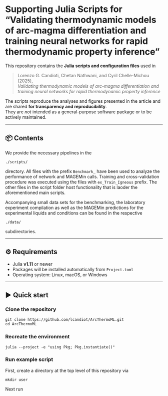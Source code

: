 # Supporting Julia Scripts for “Validating thermodynamic models of arc-magma differentiation and training neural networks for rapid thermodynamic property inference”

This repository contains the **Julia scripts and configuration files** used in  
> Lorenzo G. Candioti, Chetan Nathwani, and Cyril Chelle-Michou (2025),  
> *Validating thermodynamic models of arc-magma differentiation and training neural networks for rapid thermodynamic property inference*

The scripts reproduce the analyses and figures presented in the article and are shared **for transparency and reproducibility**.  
They are *not* intended as a general-purpose software package or to be actively maintained.

---

## 📦 Contents

We provide the necessary pipelines in the
```
./scripts/
```
directory. All files with the prefix `Benchmark_` have been used to analyze the performance of network and MAGEMin calls. Training and cross-validation procedure was executed using the files with `ex_Train_Igneous` prefix. The other files in the script folder host functionality that is laoder the aforementioned main scripts.

Accompanying small data sets for the benchmarking, the laboratory experiment compilation as well as the MAGEMin predictions for the experimental liquids and conditions can be found in the respective
```
./data/
```
subdirectories.

---

## ⚙️ Requirements

- Julia **v1.11** or newer  
- Packages will be installed automatically from `Project.toml`  
- Operating system: Linux, macOS, or Windows

---

## ▶️ Quick start

### Clone the repository
```
git clone https://github.com/lcandiot/ArcThermoML.git
cd ArcThermoML
```

### Recreate the environment
```
julia --project -e "using Pkg; Pkg.instantiate()"
```

### Run example script
First, create a directory at the top level of this repository via
```
mkdir user
```
Next run 
